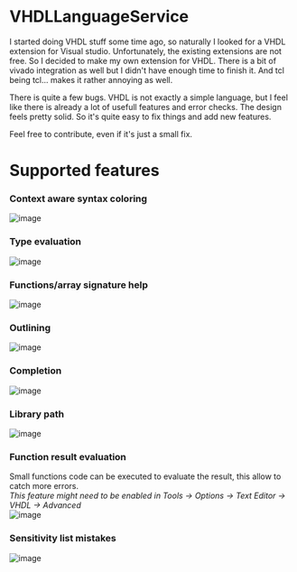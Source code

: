 # VHDLLanguageService
I started doing VHDL stuff some time ago, so naturally I looked for a VHDL extension for Visual studio. Unfortunately, the existing extensions are not free. So I decided to make my own extension for VHDL.
There is a bit of vivado integration as well but I didn't have enough time to finish it. And tcl being tcl... makes it rather annoying as well.

There is quite a few bugs. VHDL is not exactly a simple language, but I feel like there is already a lot of usefull features and error checks. The design feels pretty solid. So it's quite easy to fix things and add new features.

Feel free to contribute, even if it's just a small fix.

# Supported features

### Context aware syntax coloring
![image](https://user-images.githubusercontent.com/99695100/170562106-6179298e-eee7-4754-8d9f-2608d36242fa.png)

### Type evaluation
![image](https://user-images.githubusercontent.com/99695100/170529491-b065ba62-2b4a-4488-93b2-162a671f5519.png)

### Functions/array signature help
![image](https://user-images.githubusercontent.com/99695100/170529609-3f8b7c77-8250-4f2e-b129-5d8514972a9d.png)

### Outlining
![image](https://user-images.githubusercontent.com/99695100/170530029-097eb58d-2624-49ae-b855-b32bf69fbd06.png)

### Completion
![image](https://user-images.githubusercontent.com/99695100/170561963-0508ed3e-3cc8-428a-8e05-5288629e9820.png)

### Library path
![image](https://user-images.githubusercontent.com/99695100/170562949-82136cd0-264b-438a-a401-9262d5fc081d.png)

### Function result evaluation
Small functions code can be executed to evaluate the result, this allow to catch more errors.  
*This feature might need to be enabled in Tools -> Options -> Text Editor -> VHDL -> Advanced*  
![image](https://user-images.githubusercontent.com/99695100/172079280-f4141254-9cac-4881-8b2f-26948ce33ded.png)

### Sensitivity list mistakes
![image](https://user-images.githubusercontent.com/99695100/172079659-cc4f9d1c-2472-418e-a794-76d7e0e188ad.png)

